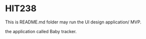 # HIT238

This is README.md folder may run the UI design application/ MVP.

the application called Baby tracker.
